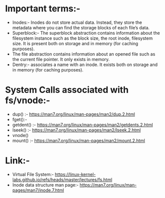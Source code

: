 # Important terms:-
  * Inodes:- Inodes do not store actual data. Instead, they store the metadata where you can find the storage blocks of each file’s data.
  * Superblock:- The superblock abstraction contains information about the filesystem instance such as the block size, the root inode, filesystem size. It is present both on storage and in memory (for caching purposes).
  * The file abstraction contains information about an opened file such as the current file pointer. It only exists in memory.
  * Dentry:-  associates a name with an inode. It exists both on storage and in memory (for caching purposes).

# System Calls associated with fs/vnode:-
 * dup() :- https://man7.org/linux/man-pages/man2/dup.2.html
 * fget():- 
 * getdent() :- https://man7.org/linux/man-pages/man2/getdents.2.html
 * lseek() :- https://man7.org/linux/man-pages/man2/lseek.2.html
 * vnode() 
 * mount() :- https://man7.org/linux/man-pages/man2/mount.2.html


# Link:-
   * Virtual File System:- https://linux-kernel-labs.github.io/refs/heads/master/lectures/fs.html
   * Inode data structure man page:- https://man7.org/linux/man-pages/man7/inode.7.html


